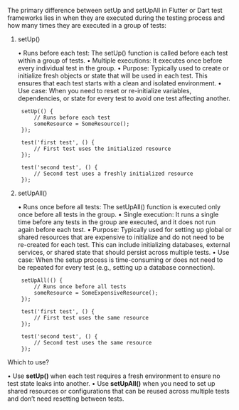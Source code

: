 The primary difference between setUp and setUpAll in Flutter or Dart test frameworks lies in when they are executed during the testing process and how many times they are executed in a group of tests:

1. setUp()

   •	Runs before each test: The setUp() function is called before each test within a group of tests.
   •	Multiple executions: It executes once before every individual test in the group.
   •	Purpose: Typically used to create or initialize fresh objects or state that will be used in each test. This ensures that each test starts with a clean and isolated environment.
   •	Use case: When you need to reset or re-initialize variables, dependencies, or state for every test to avoid one test affecting another.

        

        setUp(() {
            // Runs before each test
            someResource = SomeResource();
        });
        
        test('first test', () {
            // First test uses the initialized resource
        });
        
        test('second test', () {
            // Second test uses a freshly initialized resource
        });


2. setUpAll()

   •	Runs once before all tests: The setUpAll() function is executed only once before all tests in the group.
   •	Single execution: It runs a single time before any tests in the group are executed, and it does not run again before each test.
   •	Purpose: Typically used for setting up global or shared resources that are expensive to initialize and do not need to be re-created for each test. This can include initializing databases, external services, or shared state that should persist across multiple tests.
   •	Use case: When the setup process is time-consuming or does not need to be repeated for every test (e.g., setting up a database connection).


        setUpAll(() {
            // Runs once before all tests
            someResource = SomeExpensiveResource();
        });
        
        test('first test', () {
            // First test uses the same resource
        });
        
        test('second test', () {
            // Second test uses the same resource
        });



Which to use?

•	Use **setUp()** when each test requires a fresh environment to ensure no test state leaks into another.
•	Use **setUpAll()** when you need to set up shared resources or configurations that can be reused across multiple tests and don’t need resetting between tests.